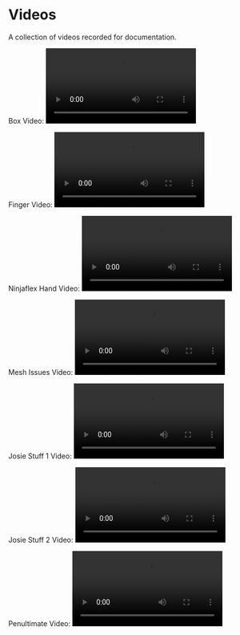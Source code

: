 # Videos

A collection of videos recorded for documentation.

Box Video:
![Box Video](/Videos/2022-02-09_Box-mp4.mp4)

Finger Video:
![Finger Video](/Videos/2022-02-09_Finger-mp4.mp4)

Ninjaflex Hand Video:
![Ninjaflex Hand Video](/Videos/2022-02-14_NinjaflexHand-mp4.mp4)

Mesh Issues Video:
![Mesh Issues Video](/Videos/2022-02-25_MeshIssues-mp4.mp4)

Josie Stuff 1 Video:
![Josie Stuff 1 Video](/Videos/2022-03-01_JosieStuff-mp4.mp4)

Josie Stuff 2 Video:
![Josie Stuff 2 Video](/Videos/2022-03-01_JosieStuff-2-mp4.mp4)

Penultimate Video:
![Penultimate Video](/Videos/2022-06-03_Penultimate-mp4.mp4)
